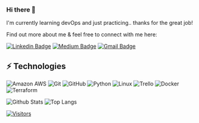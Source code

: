 ### Hi there 👋

<!-- Introduce yourself and give a brief introduction about yourself here.  Also include what tech you're interested in and what you are currently learning -->
I'm currently learning devOps and just practicing.. thanks for the great job!

Find out more about me & feel free to connect with me here:

<!-- Replace the fields below with the information requested. Remember to remove the encapsulating <> characters. For spaces in names, use %20 (e.g. Broadus%20Palmer) -->

[![Linkedin Badge](https://img.shields.io/badge/-Broadus%20Palmer-blue?style=flat-square&logo=Linkedin&logoColor=white&link=https://www.linkedin.com/in/levelupwithbroadus/)](https://www.linkedin.com/in/levelupwithbroadus/)
[![Medium Badge](https://img.shields.io/badge/Broadus%20Palmer-12100E?style=flat-square&logo=medium&logoColor=white&link=https://www.linkedin.com/newsletters/level-up-in-tech-6746961814677987328/)](https://www.linkedin.com/newsletters/level-up-in-tech-6746961814677987328/)
[![Gmail Badge](https://img.shields.io/badge/-Broadus@Levelupintech.com-c14438?style=flat-square&logo=Gmail&logoColor=white&link=mailto:Broadus@Levelupintech.com)](mailto:Broadus@Levelupintech.com)

## ⚡ Technologies

<!-- Check out the Badges folder for more badges -->

![Amazon AWS](https://img.shields.io/badge/Amazon%20AWS-232F3E?style=flat-square&logo=amazon-aws)
![Git](https://img.shields.io/badge/-Git-black?style=flat-square&logo=git)
![GitHub](https://img.shields.io/badge/-GitHub-181717?style=flat-square&logo=github)
![Python](https://img.shields.io/badge/-Python-black?style=flat-square&logo=Python)
![Linux](https://img.shields.io/badge/Linux-FCC624?style=flat-square&logo=linux&logoColor=black)
![Trello](https://img.shields.io/badge/Trello-%23026AA7.svg?style=flat-square&logo=Trello&logoColor=white)
![Docker](https://img.shields.io/badge/docker-%230db7ed.svg?style=for-the-badge&logo=docker&logoColor=white)
![Terraform](https://img.shields.io/badge/terraform-%235835CC.svg?style=for-the-badge&logo=terraform&logoColor=white)

<!-- Replace the fields below with the information requested. Remember to remove the encapsulating <> characters. -->

![Github Stats](https://github-readme-stats.vercel.app/api?username=LevelUpInTech&count_private=true&show_icons=true&include_all_commits=true)
![Top Langs](https://github-readme-stats.vercel.app/api/top-langs/?username=LevelUpInTech&hide=TeX&layout=compact)


[![Visitors](https://api.visitorbadge.io/api/visitors?path=LevelUpInTech%2FLevelUpInTech&label=VISITORS&countColor=%23263759)](https://visitorbadge.io/status?path=LevelUpInTech%2FLevelUpInTech)
